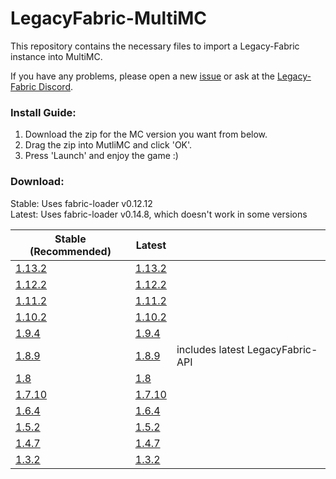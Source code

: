 # LegacyFabric-MultiMC

This repository contains the necessary files to import a Legacy-Fabric instance into MultiMC.

If you have any problems, please open a new [issue](https://github.com/Grayray75/LegacyFabric-MultiMC/issues) or ask at the [Legacy-Fabric Discord](https://legacyfabric.net/discord).

### Install Guide:

1. Download the zip for the MC version you want from below.
2. Drag the zip into MutliMC and click 'OK'.
3. Press 'Launch' and enjoy the game :)

### Download:

Stable: Uses fabric-loader v0.12.12\
Latest: Uses fabric-loader v0.14.8, which doesn't work in some versions

| Stable (Recommended)                                                                                 | Latest                                                                                             |                                  |
| ---------------------------------------------------------------------------------------------------- | -------------------------------------------------------------------------------------------------- | -------------------------------- |
| [1.13.2](https://github.com/Grayray75/LegacyFabric-MultiMC/raw/stable/dist/legacy_fabric_1.13.2.zip) | [1.13.2](https://github.com/Grayray75/LegacyFabric-MultiMC/raw/main/dist/legacy_fabric_1.13.2.zip) |
| [1.12.2](https://github.com/Grayray75/LegacyFabric-MultiMC/raw/stable/dist/legacy_fabric_1.12.2.zip) | [1.12.2](https://github.com/Grayray75/LegacyFabric-MultiMC/raw/main/dist/legacy_fabric_1.12.2.zip) |
| [1.11.2](https://github.com/Grayray75/LegacyFabric-MultiMC/raw/stable/dist/legacy_fabric_1.11.2.zip) | [1.11.2](https://github.com/Grayray75/LegacyFabric-MultiMC/raw/main/dist/legacy_fabric_1.11.2.zip) |
| [1.10.2](https://github.com/Grayray75/LegacyFabric-MultiMC/raw/stable/dist/legacy_fabric_1.10.2.zip) | [1.10.2](https://github.com/Grayray75/LegacyFabric-MultiMC/raw/main/dist/legacy_fabric_1.10.2.zip) |
| [1.9.4](https://github.com/Grayray75/LegacyFabric-MultiMC/raw/stable/dist/legacy_fabric_1.9.4.zip)   | [1.9.4](https://github.com/Grayray75/LegacyFabric-MultiMC/raw/main/dist/legacy_fabric_1.9.4.zip)   |
| [1.8.9](https://github.com/Grayray75/LegacyFabric-MultiMC/raw/stable/dist/legacy_fabric_1.8.9.zip)   | [1.8.9](https://github.com/Grayray75/LegacyFabric-MultiMC/raw/main/dist/legacy_fabric_1.8.9.zip)   | includes latest LegacyFabric-API |
| [1.8](https://github.com/Grayray75/LegacyFabric-MultiMC/raw/stable/dist/legacy_fabric_1.8.zip)       | [1.8](https://github.com/Grayray75/LegacyFabric-MultiMC/raw/main/dist/legacy_fabric_1.8.zip)       |
| [1.7.10](https://github.com/Grayray75/LegacyFabric-MultiMC/raw/stable/dist/legacy_fabric_1.7.10.zip) | [1.7.10](https://github.com/Grayray75/LegacyFabric-MultiMC/raw/main/dist/legacy_fabric_1.7.10.zip) |
| [1.6.4](https://github.com/Grayray75/LegacyFabric-MultiMC/raw/stable/dist/legacy_fabric_1.6.4.zip)   | [1.6.4](https://github.com/Grayray75/LegacyFabric-MultiMC/raw/main/dist/legacy_fabric_1.6.4.zip)   |
| [1.5.2](https://github.com/Grayray75/LegacyFabric-MultiMC/raw/stable/dist/legacy_fabric_1.5.2.zip)   | [1.5.2](https://github.com/Grayray75/LegacyFabric-MultiMC/raw/main/dist/legacy_fabric_1.5.2.zip)   |
| [1.4.7](https://github.com/Grayray75/LegacyFabric-MultiMC/raw/stable/dist/legacy_fabric_1.4.7.zip)   | [1.4.7](https://github.com/Grayray75/LegacyFabric-MultiMC/raw/main/dist/legacy_fabric_1.4.7.zip)   |
| [1.3.2](https://github.com/Grayray75/LegacyFabric-MultiMC/raw/stable/dist/legacy_fabric_1.3.2.zip)   | [1.3.2](https://github.com/Grayray75/LegacyFabric-MultiMC/raw/main/dist/legacy_fabric_1.3.2.zip)   |
